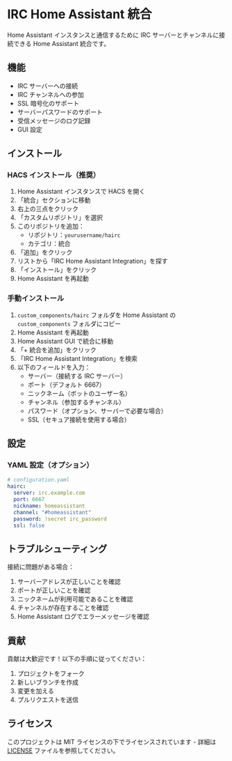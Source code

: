 # IRC Home Assistant 統合

Home Assistant インスタンスと通信するために IRC サーバーとチャンネルに接続できる Home Assistant 統合です。

## 機能

- IRC サーバーへの接続
- IRC チャンネルへの参加
- SSL 暗号化のサポート
- サーバーパスワードのサポート
- 受信メッセージのログ記録
- GUI 設定

## インストール

### HACS インストール（推奨）

1. Home Assistant インスタンスで HACS を開く
2. 「統合」セクションに移動
3. 右上の三点をクリック
4. 「カスタムリポジトリ」を選択
5. このリポジトリを追加：
   - リポジトリ：`yourusername/hairc`
   - カテゴリ：統合
6. 「追加」をクリック
7. リストから「IRC Home Assistant Integration」を探す
8. 「インストール」をクリック
9. Home Assistant を再起動

### 手動インストール

1. `custom_components/hairc` フォルダを Home Assistant の `custom_components` フォルダにコピー
2. Home Assistant を再起動
3. Home Assistant GUI で統合に移動
4. 「+ 統合を追加」をクリック
5. 「IRC Home Assistant Integration」を検索
6. 以下のフィールドを入力：
   - サーバー（接続する IRC サーバー）
   - ポート（デフォルト 6667）
   - ニックネーム（ボットのユーザー名）
   - チャンネル（参加するチャンネル）
   - パスワード（オプション、サーバーで必要な場合）
   - SSL（セキュア接続を使用する場合）

## 設定

### YAML 設定（オプション）

```yaml
# configuration.yaml
hairc:
  server: irc.example.com
  port: 6667
  nickname: homeassistant
  channel: "#homeassistant"
  password: !secret irc_password
  ssl: false
```

## トラブルシューティング

接続に問題がある場合：

1. サーバーアドレスが正しいことを確認
2. ポートが正しいことを確認
3. ニックネームが利用可能であることを確認
4. チャンネルが存在することを確認
5. Home Assistant ログでエラーメッセージを確認

## 貢献

貢献は大歓迎です！以下の手順に従ってください：

1. プロジェクトをフォーク
2. 新しいブランチを作成
3. 変更を加える
4. プルリクエストを送信

## ライセンス

このプロジェクトは MIT ライセンスの下でライセンスされています - 詳細は [LICENSE](LICENSE) ファイルを参照してください。 